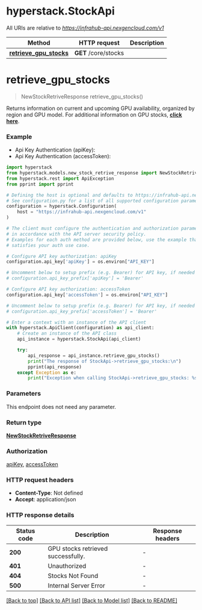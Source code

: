 # hyperstack.StockApi

All URIs are relative to *https://infrahub-api.nexgencloud.com/v1*

Method | HTTP request | Description
------------- | ------------- | -------------
[**retrieve_gpu_stocks**](StockApi.md#retrieve_gpu_stocks) | **GET** /core/stocks | 


# **retrieve_gpu_stocks**
> NewStockRetriveResponse retrieve_gpu_stocks()



Returns information on current and upcoming GPU availability, organized by region and GPU model. For additional information on GPU stocks, [**click here**](https://infrahub-doc.nexgencloud.com/docs/hardware/gpu-stock-information).

### Example

* Api Key Authentication (apiKey):
* Api Key Authentication (accessToken):

```python
import hyperstack
from hyperstack.models.new_stock_retrive_response import NewStockRetriveResponse
from hyperstack.rest import ApiException
from pprint import pprint

# Defining the host is optional and defaults to https://infrahub-api.nexgencloud.com/v1
# See configuration.py for a list of all supported configuration parameters.
configuration = hyperstack.Configuration(
    host = "https://infrahub-api.nexgencloud.com/v1"
)

# The client must configure the authentication and authorization parameters
# in accordance with the API server security policy.
# Examples for each auth method are provided below, use the example that
# satisfies your auth use case.

# Configure API key authorization: apiKey
configuration.api_key['apiKey'] = os.environ["API_KEY"]

# Uncomment below to setup prefix (e.g. Bearer) for API key, if needed
# configuration.api_key_prefix['apiKey'] = 'Bearer'

# Configure API key authorization: accessToken
configuration.api_key['accessToken'] = os.environ["API_KEY"]

# Uncomment below to setup prefix (e.g. Bearer) for API key, if needed
# configuration.api_key_prefix['accessToken'] = 'Bearer'

# Enter a context with an instance of the API client
with hyperstack.ApiClient(configuration) as api_client:
    # Create an instance of the API class
    api_instance = hyperstack.StockApi(api_client)

    try:
        api_response = api_instance.retrieve_gpu_stocks()
        print("The response of StockApi->retrieve_gpu_stocks:\n")
        pprint(api_response)
    except Exception as e:
        print("Exception when calling StockApi->retrieve_gpu_stocks: %s\n" % e)
```



### Parameters

This endpoint does not need any parameter.

### Return type

[**NewStockRetriveResponse**](NewStockRetriveResponse.md)

### Authorization

[apiKey](../README.md#apiKey), [accessToken](../README.md#accessToken)

### HTTP request headers

 - **Content-Type**: Not defined
 - **Accept**: application/json

### HTTP response details

| Status code | Description | Response headers |
|-------------|-------------|------------------|
**200** | GPU stocks retrieved successfully. |  -  |
**401** | Unauthorized |  -  |
**404** | Stocks Not Found |  -  |
**500** | Internal Server Error |  -  |

[[Back to top]](#) [[Back to API list]](../README.md#documentation-for-api-endpoints) [[Back to Model list]](../README.md#documentation-for-models) [[Back to README]](../README.md)

